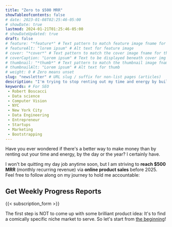 ```yaml
---
title: "Zero to $500 MRR"
showTableofcontents: false
# date: 2023-01-08T02:25:46-05:00
# showDate: true
lastmod: 2024-01-21T01:25:46-05:00
# showDateUpdated: true
draft: false
# feature: "*feature*" # Text pattern to match feature image fname for article
# featureAlt: "lorem ipsum" # Alt text for feature image
# cover: "*cover*" # Text pattern to match the cover image fname for this article
# coverCaption: "Lorem ipsum" # Text to be displayed beneath cover img
# thumbnail: "*thumb*" # Text pattern to match the thumbnail image fname for this article
# thumbnailAlt: "Lorem ipsum" # Alt text for thumb
# weight: 0 # Zero means unset
slug: "newsletter" # URL slug / suffix for non-list pages (articles)
description: "I'm trying to stop renting out my time and energy by building products that solve real people's problems." # Keep to 150-160 chars
keywords: # For SEO
 - Robert Boscacci
 - Data science
 - Computer Vision
 - NYC
 - New York City
 - Data Engineering
 - Entrepreneur
 - Startups
 - Marketing
 - Bootstrapping
---
```


Have you ever wondered if there's a better way to make money than by renting out your time and energy, by the day or the year? I certainly have.

I won't be quitting my day job anytime soon, but I am striving to __reach $500 MRR__ (monthly recurring revenue) via __online product sales__ before 2025. Feel free to follow along on my journey to hold me accountable:

## Get Weekly Progress Reports

{{< subscription_form >}}

The first step is NOT to come up with some brilliant product idea: It's to find a comically specific niche market to serve. So let's start from [the beginning](/projects/startup)!
